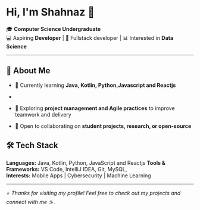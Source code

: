 
# Hi, I'm Shahnaz 👋

🎓 **Computer Science Undergraduate**  
💻 Aspiring **Developer** | 🔐 Fullstack developer | 📊 Interested in **Data Science**  

---
## 🚀 About Me
- 🌱 Currently learning **Java, Kotlin, Python,Javascript and Reactjs**
- 
- 🎯 Exploring **project management and Agile practices** to improve teamwork and delivery   
   
- 🤝 Open to collaborating on **student projects, research, or open-source**
  
## 🛠️ Tech Stack
**Languages:** Java, Kotlin, Python, JavaScript and Reactjs 
**Tools & Frameworks:** VS Code, IntelliJ IDEA, Git, MySQL,   
**Interests:** Mobile Apps | Cybersecurity | Machine Learning  

---
⭐️ *Thanks for visiting my profile! Feel free to check out my projects and connect with me ☕
.*
